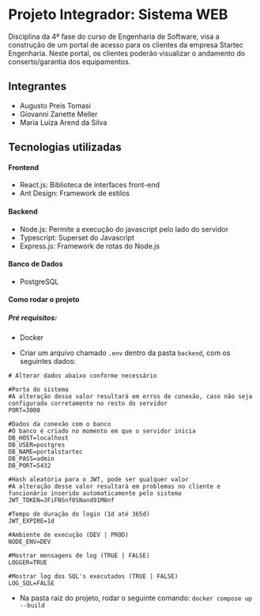 # Projeto Integrador: Sistema WEB

Disciplina da 4ª fase do curso de Engenharia de Software, visa a construção de um portal de acesso para os clientes da empresa Startec Engenharia. Neste portal, os clientes poderão visualizar o andamento do conserto/garantia dos equipamentos.

## Integrantes
- Augusto Preis Tomasi
- Giovanni Zanette Meller
- Maria Luíza Arend da Silva

## Tecnologias utilizadas

#### Frontend
- React.js: Biblioteca de interfaces front-end
- Ant Design: Framework de estilos

#### Backend
- Node.js: Permite a execução do javascript pelo lado do servidor
- Typescript: Superset do Javascript
- Express.js: Framework de rotas do Node.js

#### Banco de Dados
- PostgreSQL

#### Como rodar o projeto

##### Pré requisitos:
- Docker

- Criar um arquivo chamado `.env` dentro da pasta `backend`, com os seguintes dados:
```
# Alterar dados abaixo conforme necessário

#Porta do sistema
#A alteração desse valor resultará em erros de conexão, caso não seja configurada corretamente no resto do servidor
PORT=3000

#Dados da conexão com o banco
#O banco é criado no momento em que o servidor inicia
DB_HOST=localhost
DB_USER=postgres
DB_NAME=portalstartec
DB_PASS=admin
DB_PORT=5432

#Hash aleatória para o JWT, pode ser qualquer valor
#A alteração desse valor resultará em problemas no cliente e funcionário inserido automaticamente pelo sistema
JWT_TOKEN=JFiFNSnf0SNand91M8nf

#Tempo de duração do login (1d até 365d)
JWT_EXPIRE=1d

#Ambiente de execução (DEV | PROD)
NODE_ENV=DEV

#Mostrar mensagens de log (TRUE | FALSE)
LOGGER=TRUE

#Mostrar log dos SQL's executados (TRUE | FALSE)
LOG_SQL=FALSE
```
- Na pasta raiz do projeto, rodar o seguinte comando: `docker compose up --build`
